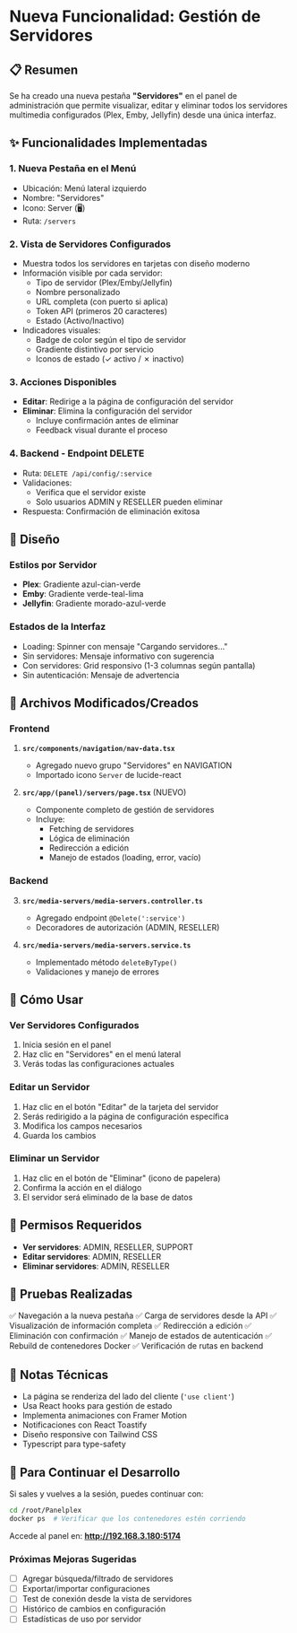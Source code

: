 # Nueva Funcionalidad: Gestión de Servidores

## 📋 Resumen

Se ha creado una nueva pestaña **"Servidores"** en el panel de administración que permite visualizar, editar y eliminar todos los servidores multimedia configurados (Plex, Emby, Jellyfin) desde una única interfaz.

## ✨ Funcionalidades Implementadas

### 1. **Nueva Pestaña en el Menú**
   - Ubicación: Menú lateral izquierdo
   - Nombre: "Servidores"
   - Icono: Server (🖥️)
   - Ruta: `/servers`

### 2. **Vista de Servidores Configurados**
   - Muestra todos los servidores en tarjetas con diseño moderno
   - Información visible por cada servidor:
     - Tipo de servidor (Plex/Emby/Jellyfin)
     - Nombre personalizado
     - URL completa (con puerto si aplica)
     - Token API (primeros 20 caracteres)
     - Estado (Activo/Inactivo)
   - Indicadores visuales:
     - Badge de color según el tipo de servidor
     - Gradiente distintivo por servicio
     - Iconos de estado (✓ activo / ✗ inactivo)

### 3. **Acciones Disponibles**
   - **Editar**: Redirige a la página de configuración del servidor
   - **Eliminar**: Elimina la configuración del servidor
     - Incluye confirmación antes de eliminar
     - Feedback visual durante el proceso

### 4. **Backend - Endpoint DELETE**
   - Ruta: `DELETE /api/config/:service`
   - Validaciones:
     - Verifica que el servidor existe
     - Solo usuarios ADMIN y RESELLER pueden eliminar
   - Respuesta: Confirmación de eliminación exitosa

## 🎨 Diseño

### Estilos por Servidor
- **Plex**: Gradiente azul-cian-verde
- **Emby**: Gradiente verde-teal-lima
- **Jellyfin**: Gradiente morado-azul-verde

### Estados de la Interfaz
- Loading: Spinner con mensaje "Cargando servidores..."
- Sin servidores: Mensaje informativo con sugerencia
- Con servidores: Grid responsivo (1-3 columnas según pantalla)
- Sin autenticación: Mensaje de advertencia

## 📁 Archivos Modificados/Creados

### Frontend
1. **`src/components/navigation/nav-data.tsx`**
   - Agregado nuevo grupo "Servidores" en NAVIGATION
   - Importado icono `Server` de lucide-react

2. **`src/app/(panel)/servers/page.tsx`** (NUEVO)
   - Componente completo de gestión de servidores
   - Incluye:
     - Fetching de servidores
     - Lógica de eliminación
     - Redirección a edición
     - Manejo de estados (loading, error, vacío)

### Backend
3. **`src/media-servers/media-servers.controller.ts`**
   - Agregado endpoint `@Delete(':service')`
   - Decoradores de autorización (ADMIN, RESELLER)

4. **`src/media-servers/media-servers.service.ts`**
   - Implementado método `deleteByType()`
   - Validaciones y manejo de errores

## 🚀 Cómo Usar

### Ver Servidores Configurados
1. Inicia sesión en el panel
2. Haz clic en "Servidores" en el menú lateral
3. Verás todas las configuraciones actuales

### Editar un Servidor
1. Haz clic en el botón "Editar" de la tarjeta del servidor
2. Serás redirigido a la página de configuración específica
3. Modifica los campos necesarios
4. Guarda los cambios

### Eliminar un Servidor
1. Haz clic en el botón de "Eliminar" (icono de papelera)
2. Confirma la acción en el diálogo
3. El servidor será eliminado de la base de datos

## 🔐 Permisos Requeridos

- **Ver servidores**: ADMIN, RESELLER, SUPPORT
- **Editar servidores**: ADMIN, RESELLER
- **Eliminar servidores**: ADMIN, RESELLER

## 🧪 Pruebas Realizadas

✅ Navegación a la nueva pestaña
✅ Carga de servidores desde la API
✅ Visualización de información completa
✅ Redirección a edición
✅ Eliminación con confirmación
✅ Manejo de estados de autenticación
✅ Rebuild de contenedores Docker
✅ Verificación de rutas en backend

## 📝 Notas Técnicas

- La página se renderiza del lado del cliente (`'use client'`)
- Usa React hooks para gestión de estado
- Implementa animaciones con Framer Motion
- Notificaciones con React Toastify
- Diseño responsive con Tailwind CSS
- Typescript para type-safety

## 🔄 Para Continuar el Desarrollo

Si sales y vuelves a la sesión, puedes continuar con:

```bash
cd /root/Panelplex
docker ps  # Verificar que los contenedores estén corriendo
```

Accede al panel en: **http://192.168.3.180:5174**

### Próximas Mejoras Sugeridas
- [ ] Agregar búsqueda/filtrado de servidores
- [ ] Exportar/importar configuraciones
- [ ] Test de conexión desde la vista de servidores
- [ ] Histórico de cambios en configuración
- [ ] Estadísticas de uso por servidor
